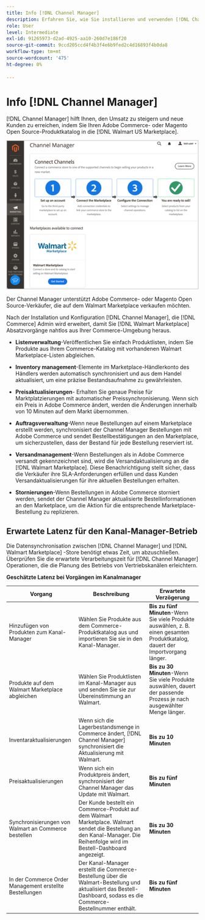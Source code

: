 ```yaml
---
title: Info [!DNL Channel Manager]
description: Erfahren Sie, wie Sie installieren und verwenden [!DNL Channel Manager] , um Adobe Commerce- und Magento Open Source-Stores mit Drittanbieter-Marktplätzen zu integrieren und einen Vertriebskanal zu erstellen, um Marketplace-Listen, -Preise, -Bestands- und -verkäufe nahtlos über Ihren Commerce-Administrator zu verwalten.
role: User
level: Intermediate
exl-id: 91265973-d2ad-4925-aa10-260d7e186f20
source-git-commit: 9ccd205ccd4f4b3f4e6b9fed2c4d16893f4b0da8
workflow-type: tm+mt
source-wordcount: '475'
ht-degree: 0%

---
```



# Info [!DNL Channel Manager]

[!DNL Channel Manager] hilft Ihnen, den Umsatz zu steigern und neue Kunden zu erreichen, indem Sie Ihren Adobe Commerce- oder Magento Open Source-Produktkatalog in die [!DNL Walmart US Marketplace].

![[!DNL Channel Manager] Admin-Ansicht der Erweiterung](assets/channel-manager-home.png)

Der Channel Manager unterstützt Adobe Commerce- oder Magento Open Source-Verkäufer, die auf dem Walmart Marketplace verkaufen möchten.

Nach der Installation und Konfiguration [!DNL Channel Manager], die [!DNL Commerce] Admin wird erweitert, damit Sie [!DNL Walmart Marketplace] Absatzvorgänge nahtlos aus Ihrer Commerce-Umgebung heraus.

* **Listenverwaltung**-Veröffentlichen Sie einfach Produktlisten, indem Sie Produkte aus Ihrem Commerce-Katalog mit vorhandenen Walmart Marketplace-Listen abgleichen.

* **Inventory management**-Elemente im Marketplace-Händlerkonto des Händlers werden automatisch synchronisiert und aus dem Handel aktualisiert, um eine präzise Bestandsaufnahme zu gewährleisten.

* **Preisaktualisierungen**- Erhalten Sie genaue Preise für Marktplatzierungen mit automatischer Preissynchronisierung. Wenn sich ein Preis in Adobe Commerce ändert, werden die Änderungen innerhalb von 10 Minuten auf dem Markt übernommen.

* **Auftragsverwaltung**-Wenn neue Bestellungen auf einem Marketplace erstellt werden, synchronisiert der Channel Manager Bestellungen mit Adobe Commerce und sendet Bestellbestätigungen an den Marketplace, um sicherzustellen, dass der Bestand für jede Bestellung reserviert ist.

* **Versandmanagement**-Wenn Bestellungen als in Adobe Commerce versandt gekennzeichnet sind, wird die Versandaktualisierung an die [!DNL Walmart Marketplace]. Diese Benachrichtigung stellt sicher, dass die Verkäufer ihre SLA-Anforderungen erfüllen und dass Kunden Versandaktualisierungen für ihre aktuellen Bestellungen erhalten.

* **Stornierungen**-Wenn Bestellungen in Adobe Commerce storniert werden, sendet der Channel Manager aktualisierte Bestellinformationen an den Marketplace, um die Aktion für die entsprechende Marketplace-Bestellung zu replizieren.

## Erwartete Latenz für den Kanal-Manager-Betrieb

Die Datensynchronisation zwischen [!DNL Channel Manager] und [!DNL Walmart Marketplace] -Store benötigt etwas Zeit, um abzuschließen. Überprüfen Sie die erwartete Verarbeitungszeit für [!DNL Channel Manager] Operationen, die die Planung des Betriebs von Vertriebskanälen erleichtern.

**Geschätzte Latenz bei Vorgängen im Kanalmanager**

| **Vorgang** | **Beschreibung** | **Erwartete Verzögerung** |
|--------------------------------------------|-----------------------------------------------------------------------------------------------------------------------------------------------|------------------------------------------------------------------------------------------------------------------------------|
| Hinzufügen von Produkten zum Kanal-Manager | Wählen Sie Produkte aus dem Commerce-Produktkatalog aus und importieren Sie sie in den Kanal-Manager. | **Bis zu fünf Minuten**-Wenn Sie viele Produkte auswählen, z. B. einen gesamten Produktkatalog, dauert der Importvorgang länger. |
| Produkte auf dem Walmart Marketplace abgleichen | Wählen Sie Produktlisten im Kanal-Manager aus und senden Sie sie zur Übereinstimmung an Walmart. | **Bis zu 30 Minuten**-Wenn Sie viele Produkte auswählen, dauert der passende Prozess je nach ausgewählter Menge länger. |
| Inventaraktualisierungen | Wenn sich die Lagerbestandsmenge in Commerce ändert, [!DNL Channel Manager] synchronisiert die Aktualisierung mit Walmart. | **Bis zu 10 Minuten** |
| Preisaktualisierungen | Wenn sich ein Produktpreis ändert, synchronisiert der Channel Manager das Update mit Walmart. | **Bis zu fünf Minuten** |
| Synchronisierungen von Walmart an Commerce bestellen | Der Kunde bestellt ein Commerce-Produkt auf dem Walmart Marketplace. Walmart sendet die Bestellung an den Kanal-Manager. Die Reihenfolge wird im Bestell-Dashboard angezeigt. | **Bis zu 30 Minuten** |
| In der Commerce Order Management erstellte Bestellungen | Der Kanal-Manager erstellt die Commerce-Bestellung über die Walmart-Bestellung und aktualisiert das Bestell-Dashboard, sodass es die Commerce-Bestellnummer enthält. | **Bis zu fünf Minuten** |

